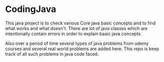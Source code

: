 # CodingJava

This java project is to check various Core java basic concepts and to find what works and what doesn't.
There are lot of java classes which are intentionally contain errors in order to explain basic java concepts.

Also over a period of time several types of java problems from udemy courses and several real world problems are added here.
This repo is keep track of all such problems in java code faced.
